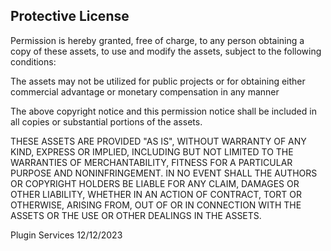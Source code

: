 ## Protective License

Permission is hereby granted, free of charge, to any person obtaining a copy
of these assets, to use and modify the assets, subject to the
following conditions:

The assets may not be utilized for public projects or for obtaining either
commercial advantage or monetary compensation in any manner

The above copyright notice and this permission notice shall be included in
all copies or substantial portions of the assets.

THESE ASSETS ARE PROVIDED "AS IS", WITHOUT WARRANTY OF ANY KIND, EXPRESS OR
IMPLIED, INCLUDING BUT NOT LIMITED TO THE WARRANTIES OF MERCHANTABILITY,
FITNESS FOR A PARTICULAR PURPOSE AND NONINFRINGEMENT. IN NO EVENT SHALL THE
AUTHORS OR COPYRIGHT HOLDERS BE LIABLE FOR ANY CLAIM, DAMAGES OR OTHER
LIABILITY, WHETHER IN AN ACTION OF CONTRACT, TORT OR OTHERWISE, ARISING FROM,
OUT OF OR IN CONNECTION WITH THE ASSETS OR THE USE OR OTHER DEALINGS IN
THE ASSETS.

Plugin Services
12/12/2023
